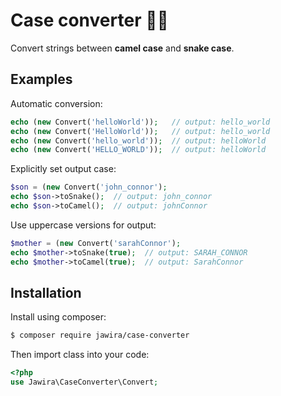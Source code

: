 Case converter 🐪🐍
=================

Convert strings between **camel case** and **snake case**.

Examples
--------

Automatic conversion:

```php
echo (new Convert('helloWorld'));   // output: hello_world 
echo (new Convert('HelloWorld'));   // output: hello_world 
echo (new Convert('hello_world'));  // output: helloWorld 
echo (new Convert('HELLO_WORLD'));  // output: helloWorld 
```

Explicitly set output case:

```php
$son = (new Convert('john_connor'); 
echo $son->toSnake();  // output: john_connor 
echo $son->toCamel();  // output: johnConnor
```

Use uppercase versions for output:

```php
$mother = (new Convert('sarahConnor'); 
echo $mother->toSnake(true);  // output: SARAH_CONNOR 
echo $mother->toCamel(true);  // output: SarahConnor
```

Installation
------------
Install using composer:
```sh
$ composer require jawira/case-converter
```

Then import class into your code:

```php
<?php
use Jawira\CaseConverter\Convert;
```
